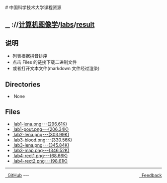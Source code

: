 
<head>
    <meta http-equiv="content-type" content="text/html; charset=utf-8">
    <link rel="stylesheet" href="https://use.fontawesome.com/releases/v5.8.1/css/all.css" integrity="sha384-50oBUHEmvpQ+1lW4y57PTFmhCaXp0ML5d60M1M7uH2+nqUivzIebhndOJK28anvf" crossorigin="anonymous">
    <title> 中国科学技术大学课程资源</title>
</head>
# 中国科学技术大学课程资源

<div>
  <h2>
    <a href="../index.html">&nbsp;&nbsp;<i class="fas fa-backward"></i>&nbsp;</a>
    :/<a href="../../../index.html"><i class="fas fa-home"></i></a>/<a href="../../index.html">计算机图像学</a>/<a href="../index.html">labs</a>/<a href="index.html">result</a>
  </h2>
</div>

## 说明
- 列表根据拼音排序
- 点击 Files 的链接下载二进制文件
- 或者打开文本文件(markdown 文件经过渲染)

<h2> Directories &nbsp; <a href="http://downgit.zhoudaxiaa.com/#/home?url=https://github.com/USTC-Resource/USTC-Course/tree/master/计算机图像学/labs/result" style="color:red;text-decoration:underline;" target="_black"><i class="fas fa-download"></i></a></h2>

<ul><li><i class="fas fa-meh"></i>&nbsp;None</li></ul>

## Files
<ul><li><a href="https://raw.githubusercontent.com/USTC-Resource/USTC-Course/master/计算机图像学/labs/result/lab1-lena.png"><i class="fas fa-file-image"></i>&nbsp;lab1-lena.png---(296.61K)</a></li>
<li><a href="https://raw.githubusercontent.com/USTC-Resource/USTC-Course/master/计算机图像学/labs/result/lab1-pout.png"><i class="fas fa-file-image"></i>&nbsp;lab1-pout.png---(206.34K)</a></li>
<li><a href="https://raw.githubusercontent.com/USTC-Resource/USTC-Course/master/计算机图像学/labs/result/lab2-lena.png"><i class="fas fa-file-image"></i>&nbsp;lab2-lena.png---(303.99K)</a></li>
<li><a href="https://raw.githubusercontent.com/USTC-Resource/USTC-Course/master/计算机图像学/labs/result/lab3-blood.png"><i class="fas fa-file-image"></i>&nbsp;lab3-blood.png---(330.56K)</a></li>
<li><a href="https://raw.githubusercontent.com/USTC-Resource/USTC-Course/master/计算机图像学/labs/result/lab3-lena.png"><i class="fas fa-file-image"></i>&nbsp;lab3-lena.png---(345.84K)</a></li>
<li><a href="https://raw.githubusercontent.com/USTC-Resource/USTC-Course/master/计算机图像学/labs/result/lab3-map.png"><i class="fas fa-file-image"></i>&nbsp;lab3-map.png---(346.52K)</a></li>
<li><a href="https://raw.githubusercontent.com/USTC-Resource/USTC-Course/master/计算机图像学/labs/result/lab4-rect1.png"><i class="fas fa-file-image"></i>&nbsp;lab4-rect1.png---(68.66K)</a></li>
<li><a href="https://raw.githubusercontent.com/USTC-Resource/USTC-Course/master/计算机图像学/labs/result/lab4-rect2.png"><i class="fas fa-file-image"></i>&nbsp;lab4-rect2.png---(98.61K)</a></li></ul>

---
<div style="text-decration:underline;display:inline">
  <a href="https://github.com/USTC-Resource/USTC-Course.git" target="_blank" rel="external"><i class="fab fa-github"></i>&nbsp; GitHub</a>
  <a href="mailto:&#122;huheqin1@gmail.com?subject=反馈与建议" style="float:right" target="_blank" rel="external"><i class="fas fa-envelope"></i>&nbsp; Feedback</a>
</div>
---



